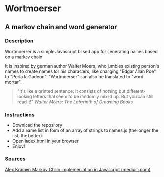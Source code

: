 # Wortmoerser

## A markov chain and word generator

### Description

Wortmoerser is a simple Javascript based app for generating names based on a markov chain.

It is inspired by german author Walter Moers, who jumbles existing person's names to create names for his characters, like changing "Edgar Allan Poe" to "Perla la Gadeon". "Wortmoerser" can also be translated to "word mortar".

> "It's like a printed sentence: It consists of nothing but different-looking letters that seem to be randomly mixed up. But you can still read it!"
> _Walter Moers: The Labyrinth of Dreaming Books_

### Instructions

- Download the repository
- Add a name list in form of an array of strings to names.js (the longer the list, the better)
- Open index.html in your browser
- Enjoy!

### Sources

[Alex Kramer: Markov Chain implementation in Javascript (medium.com)](https://medium.com/@alexkrameris/markov-chain-implementation-in-javascript-a698f371d66f)
